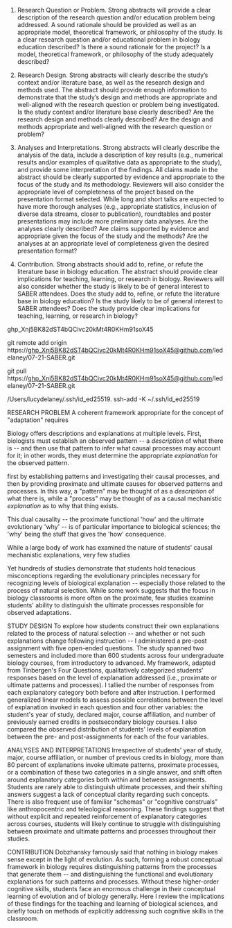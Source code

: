 1. Research Question or Problem. Strong abstracts will provide a clear description of the research question and/or education problem being addressed. A sound rationale should be provided as well as an appropriate model, theoretical framework, or philosophy of the study.
Is a clear research question and/or educational problem in biology education described?
Is there a sound rationale for the project?
Is a model, theoretical framework, or philosophy of the study adequately described?

2. Research Design. Strong abstracts will clearly describe the study’s context and/or literature base, as well as the research design and methods used. The abstract should provide enough information to demonstrate that the study’s design and methods are appropriate and well-aligned with the research question or problem being investigated.
Is the study context and/or literature base clearly described?
Are the research design and methods clearly described?
Are the design and methods appropriate and well-aligned with the research question or problem?

3. Analyses and Interpretations. Strong abstracts will clearly describe the analysis of the data, include a description of key results (e.g., numerical results and/or examples of qualitative data as appropriate to the study), and provide some interpretation of the findings. All claims made in the abstract should be clearly supported by evidence and appropriate to the focus of the study and its methodology. Reviewers will also consider the appropriate level of completeness of the project
based on the presentation format selected. While long and short talks are expected to have more thorough analyses (e.g., appropriate statistics, inclusion of diverse data streams, closer to publication), roundtables and poster presentations may include more preliminary data analyses.
Are the analyses clearly described?
Are claims supported by evidence and appropriate given the focus of the study and the methods?
Are the analyses at an appropriate level of completeness given the desired presentation format?

4. Contribution. Strong abstracts should add to, refine, or refute the literature base in biology education. The abstract should provide clear implications for teaching, learning, or research in biology. Reviewers will also consider whether the study is likely to be of general interest to SABER attendees. 
Does the study add to, refine, or refute the literature base in biology education?
Is the study likely to be of general interest to SABER attendees?
Does the study provide clear implications for teaching, learning, or research in biology?

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


git remote add origin https://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@github.com/ledelaney/07-21-SABER.git

git pull https://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@github.com/ledelaney/07-21-SABER.git

/Users/lucydelaney/.ssh/id_ed25519.
ssh-add -K ~/.ssh/id_ed25519


RESEARCH PROBLEM
A coherent framework appropriate for the concept of "adaptation" requires 

Biology offers descriptions and explanations at multiple levels. First, biologists must establish an observed pattern -- a _description_ of what there is -- and then use that pattern to infer what causal processes may account for it; in other words, they must determine the appropriate _explanation_ for the observed pattern.  


first by establishing patterns and investigating their causal processes, and then by providing proximate and ultimate causes for observed patterns and processes. In this way, a "pattern" may be thought of as a _description_ of what there is, while a "process" may be thought of as a causal mechanistic _explanation_ as to why that thing exists.  


This dual causality -- the proximate functional 'how' and the ultimate evolutionary 'why' -- is of particular importance to biological sciences; the 'why' being the stuff that gives the 'how' consequence. 

While a large body of work has examined the nature of students' causal mechanistic explanations, very few studies 


Yet hundreds of studies demonstrate that students hold tenacious misconceptions regarding the evolutionary principles necessary for recognizing levels of biological explanation -- especially those related to the process of natural selection. While some work suggests that the focus in biology classrooms is more often on the proximate, few studies examine students' ability to distinguish the ultimate processes responsible for observed adaptations.

STUDY DESIGN
To explore how students construct their own explanations related to the process of natural selection -- and whether or not such explanations change following instruction -- I administered a pre-post assignment with five open-ended questions. The study spanned two semesters and included more than 600 students across four undergraduate biology courses, from introductory to advanced. My framework, adapted from Tinbergen's Four Questions, qualitatively categorized students' responses based on the level of explanation addressed (i.e., proximate or ultimate patterns and processes). I tallied the number of responses from each explanatory category both before and after instruction. I performed generalized linear models to assess possible correlations between the level of explanation invoked in each question and four other variables: the student's year of study, declared major, course affiliation, and number of previously earned credits in postsecondary biology courses. I also compared the observed distribution of students' levels of explanation between the pre- and post-assignments for each of the four variables.

ANALYSES AND INTERPRETATIONS
Irrespective of students' year of study, major, course affiliation, or number of previous credits in biology, more than 80 percent of explanations invoke ultimate patterns, proximate processes, or a combination of these two categories in a single answer, and shift often around explanatory categories both within and between assignments. Students are rarely able to distinguish ultimate processes, and their shifting answers suggest a lack of conceptual clarity regarding such concepts. There is also frequent use of familiar "schemas" or "cognitive construals" like anthropocentric and teleological reasoning. These findings suggest that without explicit and repeated reinforcement of explanatory categories across courses, students will likely continue to struggle with distinguishing between proximate and ultimate patterns and processes throughout their studies.

CONTRIBUTION
Dobzhansky famously said that nothing in biology makes sense except in the light of evolution. As such, forming a robust conceptual framework in biology requires distinguishing patterns from the processes that generate them -- and distinguishing the functional and evolutionary explanations for such patterns and processes. Without these higher-order cognitive skills, students face an enormous challenge in their conceptual learning of evolution and of biology generally. Here I review the implications of these findings for the teaching and learning of biological sciences, and briefly touch on methods of explicitly addressing such cognitive skills in the classroom.